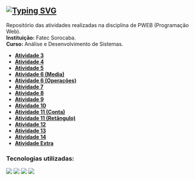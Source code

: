 <h2> <a href="https://git.io/typing-svg"><img src="https://readme-typing-svg.herokuapp.com/?color=e269c7&size=30&center=true&vCenter=true&font=Paytone+One&duration=1&repeat=false&random=false&width=1000&lines=Programação+Web" alt="Typing SVG" /></a></h2>

Repositório das atividades realizadas na disciplina de PWEB (Programação Web).<br>
**Instituição:** Fatec Sorocaba. <br>
**Curso:** Análise e Desenvolvimento de Sistemas. <br>

-  <a href="https://beatrizaribeiro.github.io/PWEB/Atividade_03/"/> **Atividade 3** </a>
-  <a href="https://beatrizaribeiro.github.io/PWEB/Atividade_04/"/> **Atividade 4** </a> 
-  <a href="https://beatrizaribeiro.github.io/PWEB/Atividade_05/"/> **Atividade 5** </a>
-  <a href="https://beatrizaribeiro.github.io/PWEB/Atividade_06/Media.html"/> **Atividade 6 (Media)** </a>
-  <a href="https://beatrizaribeiro.github.io/PWEB/Atividade_06//Operacoes.html"/> **Atividade 6 (Operações)** </a>
-  <a href="https://beatrizaribeiro.github.io/PWEB/Atividade_07/Jogo.html"/> **Atividade 7** </a>
-  <a href="https://beatrizaribeiro.github.io/PWEB/Atividade_08/Pesquisa.html"/> **Atividade 8** </a> 
-  <a href="https://beatrizaribeiro.github.io/PWEB/Atividade_09/"/> **Atividade 9** </a>
-  <a href="https://beatrizaribeiro.github.io/PWEB/Atividade_10/"/> **Atividade 10** </a>
-  <a href="https://beatrizaribeiro.github.io/PWEB/Atividade_11/Conta"/> **Atividade 11 (Conta)** </a>
-  <a href="https://beatrizaribeiro.github.io/PWEB/Atividade_11/Retangulo"/> **Atividade 11 (Retângulo)** </a>
-  <a href="https://beatrizaribeiro.github.io/PWEB/Atividade_12/"/> **Atividade 12** </a>
-  <a href="https://beatrizaribeiro.github.io/PWEB/Atividade_13/"/> **Atividade 13** </a>
-  <a href="https://beatrizaribeiro.github.io/PWEB/Atividade_14/"/> **Atividade 14** </a>
-  <a href="https://beatrizaribeiro.github.io/PWEB/AtividadeExtra/"/> **Atividade Extra** </a>

### Tecnologias utilizadas:
<div>
     <img src="https://img.shields.io/badge/html5-%23E34F26.svg?style=for-the-badge&logo=html5&logoColor=white"/>
     <img src="https://img.shields.io/badge/css3-%231572B6.svg?style=for-the-badge&logo=css3&logoColor=white"/>
     <img src="https://img.shields.io/badge/VS%20Code-0078d7.svg?style=for-the-badge&logo=visual-studio-code&logoColor=white"/>
     <img src="https://img.shields.io/badge/javascript-%23323330.svg?style=for-the-badge&logo=javascript&logoColor=%23F7DF1E"/>
</div>
